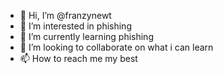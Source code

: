 - 👋 Hi, I’m @franzynewt
- 👀 I’m interested in phishing
- 🌱 I’m currently learning phishing
- 💞️ I’m looking to collaborate on what i can learn 
- 📫 How to reach me my best


<!---
franzynewt/franzynewt is a ✨ special ✨ repository because its `README.md` (this file) appears on your GitHub profile.
You can click the Preview link to take a look at your changes.
--->
